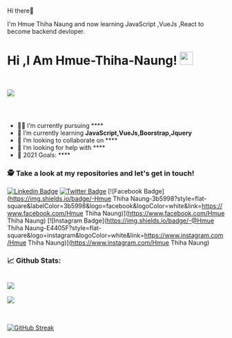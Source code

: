 Hi there👋

I'm Hmue Thiha Naung and now learning JavaScript ,VueJs ,React to become backend devloper. 


# Hi ,I Am Hmue-Thiha-Naung! <img src="https://raw.githubusercontent.com/debdutgoswami/debdutgoswami/master/assets/gifs/Hi.gif" width="30px">
<br>

![](https://komarev.com/ghpvc/?username=Hmue-gif&color=blue)<br>

### <br>

- 👨‍🏭 I’m currently pursuing **** <br>
- 🏫 I’m currently learning **JavaScript,VueJs,Boorstrap,Jquery** <br>
- 🙌 I’m looking to collaborate on **** <br>
- 🤔 I’m looking for help with ****<br>
- 🥅 2021 Goals: **** <br>


### 🕵 Take a look at my repositories and let's get in touch!<br>


[![Linkedin Badge](https://img.shields.io/badge/--blue?style=flat-square&logo=Linkedin&logoColor=white&link=https://www.linkedin.com/in//)](https://www.linkedin.com/in//) 
[![Twitter Badge](https://img.shields.io/badge/-@@HmueThihaNaung4-1ca0f1?style=flat-square&labelColor=1ca0f1&logo=twitter&logoColor=white&link=https://twitter.com/@HmueThihaNaung4)](https://twitter.com/@HmueThihaNaung4) 
[![Facebook Badge](https://img.shields.io/badge/-Hmue Thiha Naung-3b5998?style=flat-square&labelColor=3b5998&logo=facebook&logoColor=white&link=https://www.facebook.com/Hmue Thiha Naung)](https://www.facebook.com/Hmue Thiha Naung) 
[![Instagram Badge](https://img.shields.io/badge/-@Hmue Thiha Naung-E4405F?style=flat-square&logo=instagram&logoColor=white&link=https://www.instagram.com/Hmue Thiha Naung)](https://www.instagram.com/Hmue Thiha Naung) 


### 📈 Github Stats:


<br>
<a href="https://github.com/Hmue-gif">
<img align="center" src="https://github-readme-stats.vercel.app/api?username=Hmue-gif&show_icons=true&include_all_commits=true&theme=midnight-purple&count_private=true">
</a>
<br><br>
<a href="https://github.com/remcohalman/github-readme-stats">
<img align="center" src="https://github-readme-stats.anuraghazra1.vercel.app/api/top-langs/?username=Hmue-gif&layout=compact&theme=blue-green" />
</a>
<br>
<br><br>

[![GitHub Streak](https://github-readme-streak-stats.herokuapp.com/?user=Hmue-gif)](https://git.io/streak-stats)








